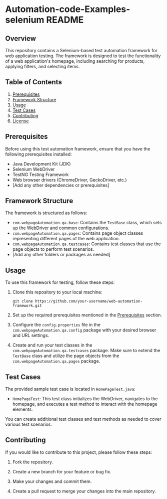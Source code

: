 # Automation-code-Examples-selenium README


## Overview

This repository contains a Selenium-based test automation framework for web application testing. The framework is designed to test the functionality of a web application's homepage, including searching for products, applying filters, and selecting items.

## Table of Contents

1. [Prerequisites](#prerequisites)
2. [Framework Structure](#framework-structure)
3. [Usage](#usage)
4. [Test Cases](#test-cases)
5. [Contributing](#contributing)
6. [License](#license)

## Prerequisites

Before using this test automation framework, ensure that you have the following prerequisites installed:

- Java Development Kit (JDK)
- Selenium WebDriver
- TestNG Testing Framework
- Web browser drivers (ChromeDriver, GeckoDriver, etc.)
- [Add any other dependencies or prerequisites]

## Framework Structure

The framework is structured as follows:

- `com.webpageAutomation.qa.base`: Contains the `TestBase` class, which sets up the WebDriver and common configurations.
- `com.webpageAutomation.qa.pages`: Contains page object classes representing different pages of the web application.
- `com.webpageAutomation.qa.testcases`: Contains test classes that use the page objects to perform test scenarios.
- [Add any other folders or packages as needed]

## Usage

To use this framework for testing, follow these steps:

1. Clone this repository to your local machine:

   ```shell
   git clone https://github.com/your-username/web-automation-framework.git
   ```

2. Set up the required prerequisites mentioned in the [Prerequisites](#prerequisites) section.

3. Configure the `config.properties` file in the `com.webpageAutomation.qa.config` package with your desired browser and URL settings.

4. Create and run your test classes in the `com.webpageAutomation.qa.testcases` package. Make sure to extend the `TestBase` class and utilize the page objects from the `com.webpageAutomation.qa.pages` package.

## Test Cases

The provided sample test case is located in `HomePageTest.java`:

- `HomePageTest`: This test class initializes the WebDriver, navigates to the homepage, and executes a test method to interact with the homepage elements.

You can create additional test classes and test methods as needed to cover various test scenarios.

## Contributing

If you would like to contribute to this project, please follow these steps:

1. Fork the repository.

2. Create a new branch for your feature or bug fix.

3. Make your changes and commit them.

4. Create a pull request to merge your changes into the main repository.
